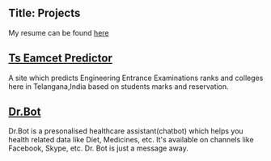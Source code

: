 Title: Projects
---
My resume can be found [here](https://drive.google.com/file/d/1_59nnsxicU_e9v3B0eI7JnXl0ooNNHtV/view)

## [Ts Eamcet Predictor](http://www.tsep.in)
A site which predicts Engineering Entrance Examinations ranks and colleges here in Telangana,India based on students marks and reservation.

## [Dr.Bot](https://www.facebook.com/dr.botAlpha/)
Dr.Bot is a presonalised healthcare assistant(chatbot) which helps you health related data like Diet, Medicines, etc. It's available on channels like Facebook, Skype, etc. Dr. Bot is just a message away.
